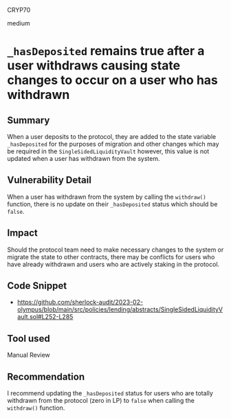 CRYP70

medium

# `_hasDeposited` remains true after a user withdraws causing state changes to occur on a user who has withdrawn

## Summary
When a user deposits to the protocol, they are added to the state variable `_hasDeposited` for the purposes of migration and other changes which may be required in the `SingleSidedLiquidityVault` however, this value is not updated when a user has withdrawn from the system. 

## Vulnerability Detail
When a user has withdrawn from the system by calling the `withdraw()` function, there is no update on their `_hasDeposited` status which should be `false`.

## Impact
Should the protocol team need to make necessary changes to the system or migrate the state to other contracts, there may be conflicts for users who have already withdrawn and users who are actively staking in the protocol. 

## Code Snippet
- https://github.com/sherlock-audit/2023-02-olympus/blob/main/src/policies/lending/abstracts/SingleSidedLiquidityVault.sol#L252-L285


## Tool used

Manual Review

## Recommendation
I recommend updating the `_hasDeposited` status for users who are totally withdrawn from the protocol (zero in LP) to `false` when calling the `withdraw()` function. 
